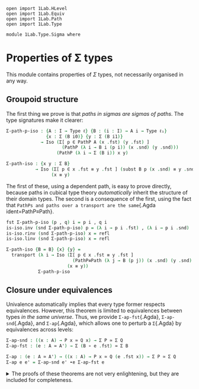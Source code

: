 ```
open import 1Lab.HLevel
open import 1Lab.Equiv
open import 1Lab.Path
open import 1Lab.Type

module 1Lab.Type.Sigma where
```

<!--
```
private variable
  ℓ ℓ₁ : Level
  A A' : Type ℓ
  B P Q : A → Type ℓ

open import Agda.Builtin.Sigma renaming (Σ to ∑) public
-- ^ for Agda display
```
-->

# Properties of Σ types

This module contains properties of $\Sigma$ types, not necessarily
organised in any way.

## Groupoid structure

The first thing we prove is that _paths in sigmas are sigmas of paths_.
The type signatures make it clearer:

```agda
Σ-path-p-iso : {A : I → Type ℓ} {B : (i : I) → A i → Type ℓ₁}
               {x : Σ (B i0)} {y : Σ (B i1)}
             → Iso (Σ[ p ∈ PathP A (x .fst) (y .fst) ]
                     (PathP (λ i → B i (p i)) (x .snd) (y .snd)))
                   (PathP (λ i → Σ (B i)) x y)

Σ-path-iso : {x y : Σ B}
           → Iso (Σ[ p ∈ x .fst ≡ y .fst ] (subst B p (x .snd) ≡ y .snd))
                 (x ≡ y)
```

The first of these, using a dependent path, is easy to prove directly,
because paths in cubical type theory _automatically_ inherit the
structure of their domain types. The second is a consequence of the
first, using the fact  that `PathPs and paths over a transport are the
same`{.Agda ident=PathP≡Path}.

```agda
fst Σ-path-p-iso (p , q) i = p i , q i
is-iso.inv (snd Σ-path-p-iso) p = (λ i → p i .fst) , (λ i → p i .snd)
is-iso.rinv (snd Σ-path-p-iso) x = refl
is-iso.linv (snd Σ-path-p-iso) x = refl

Σ-path-iso {B = B} {x} {y} =
  transport (λ i → Iso (Σ[ p ∈ x .fst ≡ y .fst ]
                         (PathP≡Path (λ j → B (p j)) (x .snd) (y .snd) i))
                       (x ≡ y))
            Σ-path-p-iso
```

## Closure under equivalences

Univalence automatically implies that every type former respects
equivalences. However, this theorem is limited to equivalences between
types _in the same universe_. Thus, we provide `Σ-ap-fst`{.Agda},
`Σ-ap-snd`{.Agda}, and `Σ-ap`{.Agda}, which allows one to perturb a
`Σ`{.Agda} by equivalences across levels:

```agda
Σ-ap-snd : ((x : A) → P x ≃ Q x) → Σ P ≃ Σ Q
Σ-ap-fst : (e : A ≃ A') → Σ (B ∘ e .fst) ≃ Σ B

Σ-ap : (e : A ≃ A') → ((x : A) → P x ≃ Q (e .fst x)) → Σ P ≃ Σ Q
Σ-ap e e' = Σ-ap-snd e' ∙e Σ-ap-fst e
```

<details>
<summary> The proofs of these theorems are not very enlightening, but
they are included for completeness. </summary>
```
Σ-ap-snd {A = A} {P = P} {Q = Q} pointwise = Iso→Equiv morp where
  pwise : (x : A) → Iso (P x) (Q x)
  pwise x = _ , is-equiv→is-iso (pointwise x .snd)

  morp : Iso (Σ P) (Σ Q)
  fst morp (i , x) = i , pointwise i .fst x
  is-iso.inv (snd morp) (i , x) = i , pwise i .snd .is-iso.inv x
  is-iso.rinv (snd morp) (i , x) = ap₂ _,_ refl (pwise i .snd .is-iso.rinv _)
  is-iso.linv (snd morp) (i , x) = ap₂ _,_ refl (pwise i .snd .is-iso.linv _)

Σ-ap-fst {A = A} {A' = A'} {B = B} e = intro , isEqIntro
 where
  intro : Σ (B ∘ e .fst) → Σ B
  intro (a , b) = e .fst a , b

  isEqIntro : is-equiv intro
  isEqIntro .is-eqv x = contr ctr isCtr where
    PB : ∀ {x y} → x ≡ y → B x → B y → Type _
    PB p = PathP (λ i → B (p i))

    open Σ x renaming (fst to a'; snd to b)
    open Σ (e .snd .is-eqv a' .is-contr.centre) renaming (fst to ctrA; snd to α)

    ctrB : B (e .fst ctrA)
    ctrB = subst B (sym α) b

    ctrP : PB α ctrB b
    ctrP i = coe1→i (λ i → B (α i)) i b

    ctr : fibre intro x
    ctr = (ctrA , ctrB) , Σ-path-p α ctrP

    isCtr : ∀ y → ctr ≡ y
    isCtr ((r , s) , p) = λ i → (a≡r i , b!≡s i) , Σ-path-p (α≡ρ i) (coh i) where
      open Σ (Σ-path-p-iso .snd .is-iso.inv p) renaming (fst to ρ; snd to σ)
      open Σ (Σ-path-p-iso .snd .is-iso.inv (e .snd .is-eqv a' .is-contr.paths (r , ρ))) renaming (fst to a≡r; snd to α≡ρ)

      b!≡s : PB (ap (e .fst) a≡r) ctrB s
      b!≡s i = comp (λ k → B (α≡ρ i (~ k))) (λ k → (λ
        { (i = i0) → ctrP (~ k)
        ; (i = i1) → σ (~ k)
        })) b

      coh : PathP (λ i → PB (α≡ρ i) (b!≡s i) b) ctrP σ
      coh i j = fill (λ k → B (α≡ρ i (~ k))) (λ k → (λ
        { (i = i0) → ctrP (~ k)
        ; (i = i1) → σ (~ k)
        })) (inS b) (~ j)

Σ-assoc : ∀ {ℓ ℓ' ℓ''} {A : Type ℓ} {B : A → Type ℓ'} {C : (x : A) → B x → Type ℓ''}
        → (Σ[ x ∈ A ] Σ[ y ∈ B x ] C x y) ≃ (Σ[ x ∈ Σ B ] (C (x .fst) (x .snd)))
Σ-assoc .fst (x , y , z) = (x , y) , z
Σ-assoc .snd .is-eqv y .centre = strict-fibres (λ { ((x , y) , z) → x , y , z}) y .fst
Σ-assoc .snd .is-eqv y .paths = strict-fibres (λ { ((x , y) , z) → x , y , z}) y .snd

Σ-Π-distrib : ∀ {ℓ ℓ' ℓ''} {A : Type ℓ} {B : A → Type ℓ'} {C : (x : A) → B x → Type ℓ''}
            → ((x : A) → Σ[ y ∈ B x ] C x y)
            ≃ (Σ[ f ∈ ((x : A) → B x) ] ((x : A) → C x (f x)))
Σ-Π-distrib .fst f = (λ x → f x .fst) , λ x → f x .snd
Σ-Π-distrib .snd .is-eqv y .centre = strict-fibres (λ f x → f .fst x , f .snd x) y .fst
Σ-Π-distrib .snd .is-eqv y .paths = strict-fibres (λ f x → f .fst x , f .snd x) y .snd
```
</details>


## Paths in subtypes

When `P` is a family of propositions, it is sound to regard `Σ[ x ∈ A ]
(P x)` as a _subtype_ of `A`. This is because identification in the
subtype is characterised uniquely by identification of the first
projections:

```agda
Σ-prop-path : {B : A → Type ℓ}
            → (∀ x → is-prop (B x))
            → {x y : Σ B}
            → (x .fst ≡ y .fst) → x ≡ y
Σ-prop-path bp {x} {y} p i = p i , is-prop→PathP (λ i → bp (p i)) (x .snd) (y .snd) i
```

The proof that this is an equivalence uses a cubical argument, but the
gist of it is that since `B` is a family of propositions, it really
doesn't matter where we get our equality of `B`-s from - whether it was
from the input, or from `Σ≡Path`{.Agda}.

```agda
Σ-prop-path-is-equiv
  : {B : A → Type ℓ}
  → (bp : ∀ x → is-prop (B x))
  → {x y : Σ B}
  → is-equiv (Σ-prop-path bp {x} {y})
Σ-prop-path-is-equiv bp {x} {y} = is-iso→is-equiv isom where
  isom : is-iso _
  isom .is-iso.inv = ap fst
  isom .is-iso.linv p = refl
```

The `inverse`{.Agda ident=is-iso.inv} is the `action on paths`{.Agda
ident=ap} of the `first projection`{.Agda ident=fst}, which lets us
conclude `x .fst ≡ y .fst` from `x ≡ y`. This is a left inverse to
`Σ-prop-path`{.Agda} on the nose. For the other direction, we have the
aforementioned cubical argument:

```agda
  isom .is-iso.rinv p i j =
    p j .fst , is-prop→PathP (λ k → Path-is-hlevel 1 (bp (p k .fst))
                                      {x = Σ-prop-path bp {x} {y} (ap fst p) k .snd}
                                      {y = p k .snd})
                             refl refl j i
```

Since `Σ-prop-path`{.Agda} is an equivalence, this implies that its inverse,
`ap fst`{.Agda}, is also an equivalence; This is precisely what it means
for `fst`{.Agda} to be an [embedding].

[embedding]: agda://1Lab.Equiv.Embedding

There is also a convenient packaging of the previous two definitions
into an equivalence:

```agda
Σ-prop-path≃ : {B : A → Type ℓ}
             → (∀ x → is-prop (B x))
             → {x y : Σ B}
             → (x .fst ≡ y .fst) ≃ (x ≡ y)
Σ-prop-path≃ bp = Σ-prop-path bp , Σ-prop-path-is-equiv bp

Σ-prop-square 
  : ∀ {ℓ ℓ'} {A : Type ℓ} {B : A → Type ℓ'} 
  → {w x y z : Σ B} 
  → (∀ x → is-prop (B x))
  → {p : x ≡ w} {q : x ≡ y} {s : w ≡ z} {r : y ≡ z}
  → Square (ap fst p) (ap fst q) (ap fst s) (ap fst r)
  → Square p q s r
Σ-prop-square Bprop sq i j .fst = sq i j
Σ-prop-square Bprop {p} {q} {s} {r} sq i j .snd = 
  is-prop→square-p (λ i j → Bprop (sq i j)) 
    (ap snd p) (ap snd q) (ap snd s) (ap snd r) i j
```

## Dependent sums of contractibles

If `B` is a family of contractible types, then `Σ B ≃ A`:

```agda
Σ-contract : {B : A → Type ℓ} → (∀ x → is-contr (B x)) → Σ B ≃ A
Σ-contract bcontr = Iso→Equiv the-iso where
  the-iso : Iso _ _
  the-iso .fst (a , b) = a
  the-iso .snd .is-iso.inv x = x , bcontr _ .centre
  the-iso .snd .is-iso.rinv x = refl
  the-iso .snd .is-iso.linv (a , b) i = a , bcontr a .paths b i
```

```agda
Σ-map₂ : ({x : A} → P x → Q x) → Σ P → Σ Q
Σ-map₂ f (x , y) = (x , f y)
```
